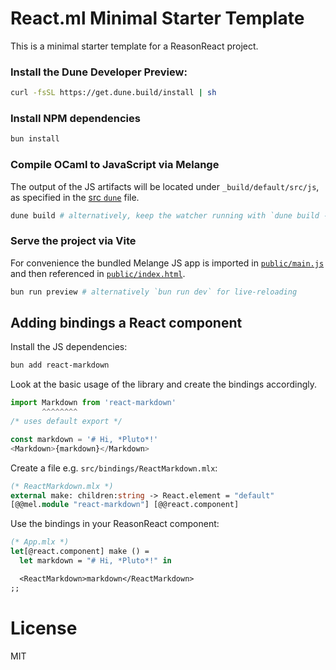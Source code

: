 # React.ml Minimal Starter Template

This is a minimal starter template for a ReasonReact project.

### Install the Dune Developer Preview:

```sh
curl -fsSL https://get.dune.build/install | sh
```

### Install NPM dependencies

```sh
bun install
```

### Compile OCaml to JavaScript via Melange

The output of the JS artifacts will be located under `_build/default/src/js`, as
specified in the [src `dune`](./src/dune) file.

```sh
dune build # alternatively, keep the watcher running with `dune build -w`
```

### Serve the project via Vite

For convenience the bundled Melange JS app is imported in
[`public/main.js`](./public/main.js) and then referenced in
[`public/index.html`](./public/index.html).

```sh
bun run preview # alternatively `bun run dev` for live-reloading
```

## Adding bindings a React component

Install the JS dependencies:

```sh
bun add react-markdown
```

Look at the basic usage of the library and create the bindings accordingly.

```js
import Markdown from 'react-markdown'
       ^^^^^^^^
/* uses default export */

const markdown = '# Hi, *Pluto*!'
<Markdown>{markdown}</Markdown>
```

Create a file e.g. `src/bindings/ReactMarkdown.mlx`:

```ocaml
(* ReactMarkdown.mlx *)
external make: children:string -> React.element = "default"
[@@mel.module "react-markdown"] [@@react.component]
```

Use the bindings in your ReasonReact component:

```ocaml
(* App.mlx *)
let[@react.component] make () =
  let markdown = "# Hi, *Pluto*!" in

  <ReactMarkdown>markdown</ReactMarkdown>
;;
```

# License

MIT
